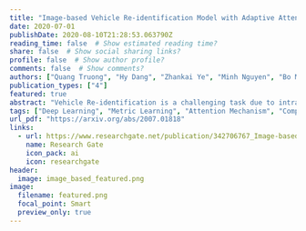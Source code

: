 ```yaml
---
title: "Image-based Vehicle Re-identification Model with Adaptive Attention Modules and Metadata Re-ranking"
date: 2020-07-01
publishDate: 2020-08-10T21:28:53.063790Z
reading_time: false  # Show estimated reading time?
share: false  # Show social sharing links?
profile: false  # Show author profile?
comments: false  # Show comments?
authors: ["Quang Truong", "Hy Dang", "Zhankai Ye", "Minh Nguyen", "Bo Mei"]
publication_types: ["4"]
featured: true
abstract: "Vehicle Re-identification is a challenging task due to intra-class variability and inter-class similarity across non-overlapping cameras. To tackle these problems, recently proposed methods require additional annotation to extract more features for false positive image exclusion. In this paper, we propose a model powered by adaptive attention modules that requires fewer label annotations but still out-performs the previous models. We also include a re-ranking method that takes account of the importance of metadata feature embeddings in our paper. The proposed method is evaluated on CVPR AI City Challenge 2020 dataset and achieves mAP of 37.25% in Track 2."
tags: ["Deep Learning", "Metric Learning", "Attention Mechanism", "Computer Vision", "Image Processing"]
url_pdf: "https://arxiv.org/abs/2007.01818"
links:
  - url: https://www.researchgate.net/publication/342706767_Image-based_Vehicle_Re-identification_Model_with_Adaptive_Attention_Modules_and_Metadata_Re-ranking
    name: Research Gate
    icon_pack: ai
    icon: researchgate
header:
  image: image_based_featured.png
image:
  filename: featured.png
  focal_point: Smart
  preview_only: true
---
```


